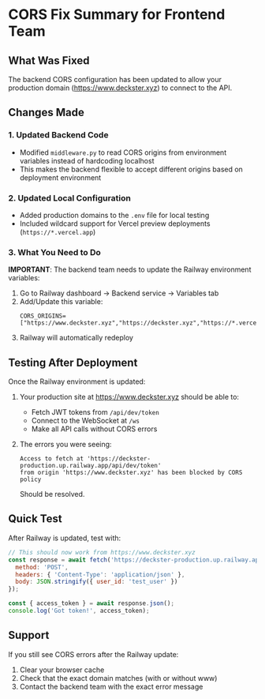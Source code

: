 # CORS Fix Summary for Frontend Team

## What Was Fixed

The backend CORS configuration has been updated to allow your production domain (https://www.deckster.xyz) to connect to the API.

## Changes Made

### 1. Updated Backend Code
- Modified `middleware.py` to read CORS origins from environment variables instead of hardcoding localhost
- This makes the backend flexible to accept different origins based on deployment environment

### 2. Updated Local Configuration
- Added production domains to the `.env` file for local testing
- Included wildcard support for Vercel preview deployments (`https://*.vercel.app`)

### 3. What You Need to Do

**IMPORTANT**: The backend team needs to update the Railway environment variables:

1. Go to Railway dashboard → Backend service → Variables tab
2. Add/Update this variable:
   ```
   CORS_ORIGINS=["https://www.deckster.xyz","https://deckster.xyz","https://*.vercel.app","http://localhost:3000","http://localhost:5173"]
   ```
3. Railway will automatically redeploy

## Testing After Deployment

Once the Railway environment is updated:

1. Your production site at https://www.deckster.xyz should be able to:
   - Fetch JWT tokens from `/api/dev/token`
   - Connect to the WebSocket at `/ws`
   - Make all API calls without CORS errors

2. The errors you were seeing:
   ```
   Access to fetch at 'https://deckster-production.up.railway.app/api/dev/token' 
   from origin 'https://www.deckster.xyz' has been blocked by CORS policy
   ```
   Should be resolved.

## Quick Test

After Railway is updated, test with:

```javascript
// This should now work from https://www.deckster.xyz
const response = await fetch('https://deckster-production.up.railway.app/api/dev/token', {
  method: 'POST',
  headers: { 'Content-Type': 'application/json' },
  body: JSON.stringify({ user_id: 'test_user' })
});

const { access_token } = await response.json();
console.log('Got token!', access_token);
```

## Support

If you still see CORS errors after the Railway update:
1. Clear your browser cache
2. Check that the exact domain matches (with or without www)
3. Contact the backend team with the exact error message